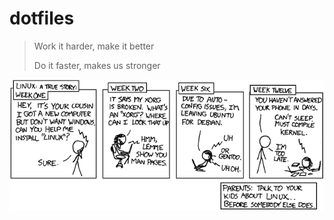 # dotfiles

> Work it harder, make it better
>
> Do it faster, makes us stronger

<picture>
  <source media="(prefers-color-scheme: dark)" srcset="img/cautionary_dark.png">
  <source media="(prefers-color-scheme: light)" srcset="img/cautionary.png">
  <img alt="Work it harder, make it better. Do it faster, makes us stronger." src="img/cautionary.png">
</picture>
